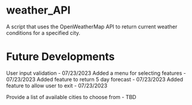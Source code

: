 # weather_API
A script that uses the OpenWeatherMap API to return current weather conditions for a specified city.


# Future Developments
User input validation - 07/23/2023
Added a menu for selecting features - 07/23/2023
Added feature to return 5 day forecast - 07/23/2023
Added feature to allow user to exit - 07/23/2023

Provide a list of available cities to choose from - TBD
